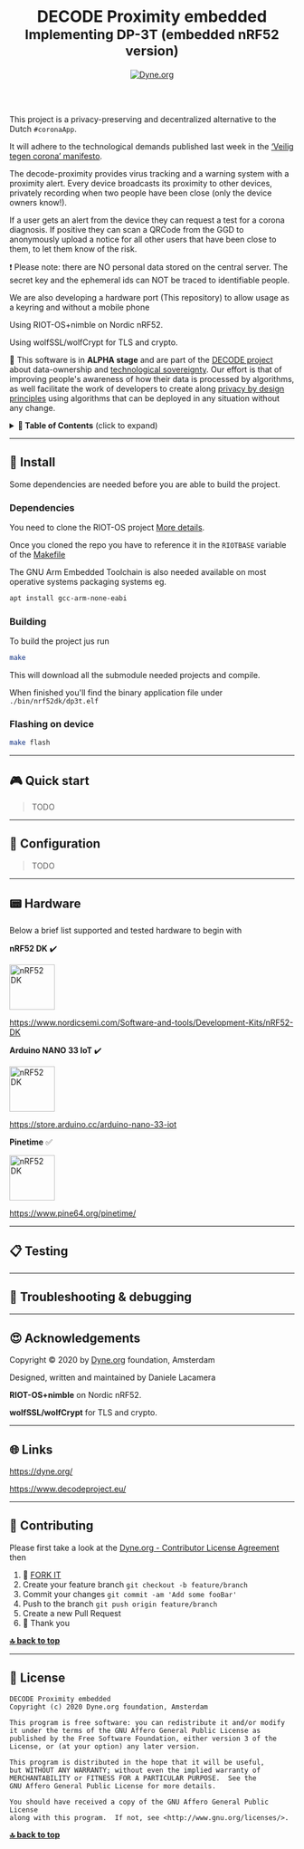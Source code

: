 <h1 align="center">DECODE Proximity embedded</br>
  <sub>Implementing DP-3T (embedded nRF52 version)</sub>
</h1>

<p align="center">
  <a href="https://dyne.org">
    <img src="https://img.shields.io/badge/%3C%2F%3E%20with%20%E2%9D%A4%20by-Dyne.org-blue.svg" alt="Dyne.org">
  </a>
</p>

<br><br>


This project is a privacy-preserving and decentralized alternative to the Dutch
`#coronaApp`.

It will adhere to the technological demands published last week in the
[‘Veilig tegen corona’ manifesto](https://www.veiligtegencorona.nl/).

The decode-proximity provides virus tracking and a warning system with a
proximity alert. Every device broadcasts its proximity to other devices,
privately recording when two people have been close (only the device owners
know!).

If a user gets an alert from the device they can request a test for a corona
diagnosis. If positive they can scan a QRCode from the GGD to anonymously
upload a notice for all other users that have been close to them, to let them
know of the risk.

❗ Please note: there are NO personal data stored on the central server. The
secret key and the ephemeral ids can NOT be traced to identifiable people.

We are also developing a hardware port (This repository) to allow usage as a
keyring and without a mobile phone

Using RIOT-OS+nimble on Nordic nRF52.

Using wolfSSL/wolfCrypt for TLS and crypto.

🚧 This software is in **ALPHA stage** and are part of the
[DECODE project](https://decodeproject.eu) about data-ownership and
[technological sovereignty](https://www.youtube.com/watch?v=RvBRbwBm_nQ). Our
effort is that of improving people's awareness of how their data is processed
by algorithms, as well facilitate the work of developers to create along
[privacy by design principles](https://decodeproject.eu/publications/privacy-design-strategies-decode-architecture)
using algorithms that can be deployed in any situation without any change.


<details id="toc">
 <summary><strong>🚩 Table of Contents</strong> (click to expand)</summary>

* [Install](#-install)
* [Quick start](#-quick-start)
* [Configuration](#-configuration)
* [Hardware](#-hardware)
* [Testing](#-testing)
* [Troubleshooting & debugging](#-troubleshooting--debugging)
* [Acknowledgements](#-acknowledgements)
* [Links](#-links)
* [Contributing](#-contributing)
* [License](#-license)
</details>

***
## 💾 Install

Some dependencies are needed before you are able to build the project.

### Dependencies

You need to clone the RIOT-OS project
[More details](https://doc.riot-os.org/getting-started.html).

Once you cloned the repo you have to reference it in the `RIOTBASE` variable of
the
[Makefile](https://github.com/dyne/decode-proximity-hw/blob/master/Makefile#L8)


The GNU Arm Embedded Toolchain is also needed available on most operative
systems packaging systems eg.

```bash
apt install gcc-arm-none-eabi
```
### Building

To build the project jus run

```bash 
make
```
This will download all the submodule needed projects and compile.

When finished you'll find the binary application file under `./bin/nrf52dk/dp3t.elf`

### Flashing on device

```bash
make flash
```

***
## 🎮 Quick start

 > TODO

***
## 🔧 Configuration

> TODO

***

## 📟 Hardware

Below a brief list supported and tested hardware to begin with

**nRF52 DK** :heavy_check_mark:

<img height=80 alt="nRF52 DK" src="https://www.nordicsemi.com/-/media/Images/Products/DevKits/nRF52-Series/nRF52-DK/nRF52-DK.png?h=530&la=en&mw=350&w=350&hash=48D397A047A718030261F80211DC881F8EFEA55D">

https://www.nordicsemi.com/Software-and-tools/Development-Kits/nRF52-DK

**Arduino NANO 33 IoT** :heavy_check_mark:

<img height=80 alt="nRF52 DK" src="https://store-cdn.arduino.cc/uni/catalog/product/cache/1/image/500x375/f8876a31b63532bbba4e781c30024a0a/a/b/abx00027_iso_1.jpg">

https://store.arduino.cc/arduino-nano-33-iot

**Pinetime** :white_check_mark:

<img height=80 alt="nRF52 DK" src="https://www.cnx-software.com/wp-content/uploads/2019/09/PineTime.jpg">

https://www.pine64.org/pinetime/

***

## 📋 Testing

***
## 🐛 Troubleshooting & debugging

***
## 😍 Acknowledgements

Copyright © 2020 by [Dyne.org](https://www.dyne.org) foundation, Amsterdam

Designed, written and maintained by Daniele Lacamera

**RIOT-OS+nimble** on Nordic nRF52.

**wolfSSL/wolfCrypt** for TLS and crypto.

***
## 🌐 Links

https://dyne.org/

https://www.decodeproject.eu/


***
## 👤 Contributing

Please first take a look at the [Dyne.org - Contributor License Agreement](CONTRIBUTING.md) then

1.  🔀 [FORK IT](../../fork)
2.  Create your feature branch `git checkout -b feature/branch`
3.  Commit your changes `git commit -am 'Add some fooBar'`
4.  Push to the branch `git push origin feature/branch`
5.  Create a new Pull Request
6.  🙏 Thank you


**[🔝 back to top](#toc)**

***
## 💼 License
    DECODE Proximity embedded
    Copyright (c) 2020 Dyne.org foundation, Amsterdam

	This program is free software: you can redistribute it and/or modify
    it under the terms of the GNU Affero General Public License as
    published by the Free Software Foundation, either version 3 of the
    License, or (at your option) any later version.

    This program is distributed in the hope that it will be useful,
    but WITHOUT ANY WARRANTY; without even the implied warranty of
    MERCHANTABILITY or FITNESS FOR A PARTICULAR PURPOSE.  See the
    GNU Affero General Public License for more details.

    You should have received a copy of the GNU Affero General Public License
    along with this program.  If not, see <http://www.gnu.org/licenses/>.

**[🔝 back to top](#toc)**

